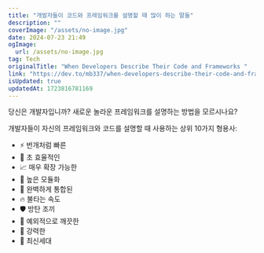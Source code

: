 ```yaml
---
title: "개발자들이 코드와 프레임워크를 설명할 때 많이 하는 말들"
description: ""
coverImage: "/assets/no-image.jpg"
date: 2024-07-23 21:49
ogImage: 
  url: /assets/no-image.jpg
tag: Tech
originalTitle: "When Developers Describe Their Code and Frameworks "
link: "https://dev.to/mb337/when-developers-describe-their-code-and-frameworks-18ne"
isUpdated: true
updatedAt: 1723816781169
---
```




당신은 개발자입니까? 새로운 놀라운 프레임워크를 설명하는 방법을 모르시나요?

개발자들이 자신의 프레임워크와 코드를 설명할 때 사용하는 상위 10가지 형용사:

- ⚡️ 번개처럼 빠른
- 🚀 초 효율적인
- 📈 매우 확장 가능한
- 🔧 높은 모듈화
- 🔄 완벽하게 통합된
- 🔥 불타는 속도
- 🛡 방탄 조끼
- 🧼 예외적으로 깨끗한
- 💪 강력한
- 🌟 최신세대